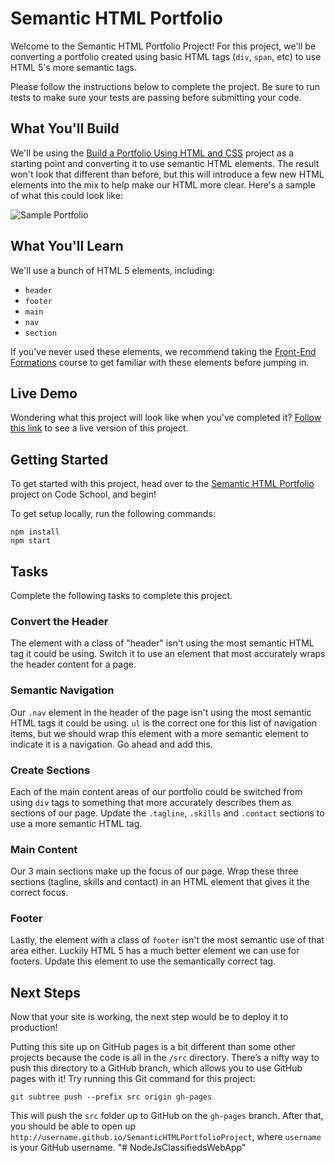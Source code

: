 # Semantic HTML Portfolio

Welcome to the Semantic HTML Portfolio Project! For this project, we'll be converting a portfolio created using basic HTML tags (`div`, `span`, etc) to use HTML 5's more semantic tags.

Please follow the instructions below to complete the project. Be sure to run tests to make sure your tests are passing before submitting your code.

## What You'll Build

We'll be using the [Build a Portfolio Using HTML and CSS](https://www.codeschool.com/projects/build-a-portfolio-using-html-and-css) project as a starting point and converting it to use semantic HTML elements. The result won't look that different than before, but this will introduce a few new HTML elements into the mix to help make our HTML more clear. Here's a sample of what this could look like:

![Sample Portfolio](http://courseware.codeschool.com.s3.amazonaws.com/projects/semantic-html-portfolio-project.png)


## What You'll Learn

We'll use a bunch of HTML 5 elements, including:

- `header`
- `footer`
- `main`
- `nav`
- `section`

If you've never used these elements, we recommend taking the [Front-End Formations](https://www.codeschool.com/courses/front-end-formations) course to get familiar with these elements before jumping in.

## Live Demo

Wondering what this project will look like when you've completed it? [Follow this link](https://codeschool-project-demos.github.io/SemanticHTMLPortfolioProject/) to see a live version of this project.


## Getting Started

To get started with this project, head over to the [Semantic HTML Portfolio](https://www.codeschool.com/projects/semantic-html-portfolio-project) project on Code School, and begin!

To get setup locally, run the following commands:

```
npm install
npm start
```

## Tasks

Complete the following tasks to complete this project.

### Convert the Header

The element with a class of "header" isn't using the most semantic HTML tag it could be using. Switch it to use an element that most accurately wraps the header content for a page.

### Semantic Navigation

Our `.nav` element in the header of the page isn't using the most semantic HTML tags it could be using. `ul` is the correct one for this list of navigation items, but we should wrap this element with a more semantic element to indicate it is a navigation. Go ahead and add this.

### Create Sections

Each of the main content areas of our portfolio could be switched from using `div` tags to something that more accurately describes them as sections of our page. Update the `.tagline`, `.skills` and `.contact` sections to use a more semantic HTML tag.

### Main Content

Our 3 main sections make up the focus of our page. Wrap these three sections (tagline, skills and contact) in an HTML element that gives it the correct focus.

### Footer

Lastly, the element with a class of `footer` isn't the most semantic use of that area either. Luckily HTML 5 has a much better element we can use for footers. Update this element to use the semantically correct tag.

## Next Steps

Now that your site is working, the next step would be to deploy it to production!

Putting this site up on GitHub pages is a bit different than some other projects because the code is all in the `/src` directory. There’s a nifty way to push this directory to a GitHub branch, which allows you to use GitHub pages with it! Try running this Git command for this project:

```
git subtree push --prefix src origin gh-pages
```

This will push the `src` folder up to GitHub on the `gh-pages` branch. After that, you should be able to open up `http://username.github.io/SemanticHTMLPortfolioProject`, where `username` is your GitHub username.
"# NodeJsClassifiedsWebApp" 
